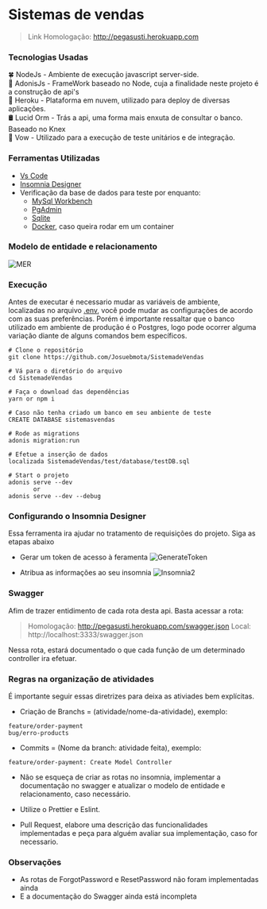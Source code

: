 # Sistemas de vendas
>Link Homologação: http://pegasusti.herokuapp.com

### Tecnologias Usadas
🍀 NodeJs - Ambiente de execução javascript server-side. <br>
🔺 AdonisJs - FrameWork baseado no Node, cuja a finalidade neste projeto é a construção de api's <br>
👾 Heroku - Plataforma em nuvem, utilizado para deploy de diversas aplicações. <br> 
🛢️ Lucid Orm  - Trás a api, uma forma mais enxuta de consultar o banco. Baseado no Knex <br>
🔎 Vow - Utilizado para a execução de teste unitários e de integração. <br> 

### Ferramentas Utilizadas
- [Vs Code](https://code.visualstudio.com/)
- [Insomnia Designer](https://insomnia.rest/download/)
- Verificação da base de dados para teste por enquanto:
  - [MySql Workbench](https://dev.mysql.com/downloads/workbench/)
  - [PgAdmin](https://www.postgresql.org/)
  - [Sqlite](https://sqlitebrowser.org/)
  - [Docker](https://www.docker.com/), caso queira rodar em um container

### Modelo de entidade e relacionamento
![MER](https://user-images.githubusercontent.com/34459397/89466459-4695de00-d74a-11ea-9f33-96e21f3f659f.png)

### Execução
Antes de executar é necessario mudar as variáveis de ambiente, localizadas no arquivo [.env](https://github.com/Josuebmota/ApiCadastroUser/blob/master/.env), você pode mudar as configurações de acordo com as suas preferências. Porém é importante ressaltar que o banco utilizado em ambiente de produção é o Postgres, logo pode ocorrer alguma variação diante de alguns comandos bem específicos.

```
# Clone o repositório
git clone https://github.com/Josuebmota/SistemadeVendas

# Vá para o diretório do arquivo
cd SistemadeVendas

# Faça o download das dependências
yarn or npm i

# Caso não tenha criado um banco em seu ambiente de teste
CREATE DATABASE sistemasvendas

# Rode as migrations
adonis migration:run

# Efetue a inserção de dados
localizada SistemadeVendas/test/database/testDB.sql

# Start o projeto
adonis serve --dev
       or
adonis serve --dev --debug
```

### Configurando o Insomnia Designer
Essa ferramenta ira ajudar no tratamento de requisições do projeto. Siga as etapas abaixo

- Gerar um token de acesso à feramenta
![GenerateToken](https://user-images.githubusercontent.com/34459397/89244904-0a456f00-d5de-11ea-8f7e-e2881a7529c9.gif) 

- Atribua as informações ao seu insomnia
  ![Insomnia2](https://user-images.githubusercontent.com/34459397/89245230-c141ea80-d5de-11ea-8bd1-cca9d11acea7.png)

### Swagger 
Afim de trazer entidimento de cada rota desta api. Basta acessar a rota:
>Homologação: http://pegasusti.herokuapp.com/swagger.json
>Local: http://localhost:3333/swagger.json

Nessa rota, estará documentado o que cada função de um determinado controller ira efetuar.

### Regras na organização de atividades
É importante seguir essas diretrizes para deixa as ativiades bem explícitas.
- Criação de Branchs = (atividade/nome-da-atividade), exemplo:
```
feature/order-payment
bug/erro-products
```
- Commits = (Nome da branch: atividade feita), exemplo:
```
feature/order-payment: Create Model Controller
```

- Não se esqueça de criar as rotas no insomnia, implementar a documentação no swagger e atualizar o modelo de entidade e relacionamento, caso necessário.

- Utilize o Prettier e Eslint.

- Pull Request, elabore uma descrição das funcionalidades implementadas e peça para alguém avaliar sua implementação, caso for necessario.

### Observações
- As rotas de ForgotPassword e ResetPassword não foram implementadas ainda
- E a documentação do Swagger ainda está incompleta
